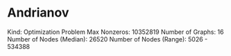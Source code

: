 # Andrianov

Kind: Optimization Problem
Max Nonzeros: 10352819
Number of Graphs: 16
Number of Nodes (Median): 26520
Number of Nodes (Range): 5026 - 534388